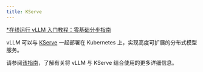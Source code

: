 ```yaml
---
title: KServe
---
```


[\*在线运行 vLLM 入门教程：零基础分步指南](https://openbayes.com/console/public/tutorials/rXxb5fZFr29?utm_source=vLLM-CNdoc&utm_medium=vLLM-CNdoc-V1&utm_campaign=vLLM-CNdoc-V1-25ap)

vLLM 可以与 [KServe](https://github.com/kserve/kserve) 一起部署在 Kubernetes 上，实现高度可扩展的分布式模型服务。

请参阅[该指南](https://kserve.github.io/website/latest/modelserving/v1beta1/llm/vllm/)，了解有关将 vLLM 与 KServe 结合使用的更多详细信息。
